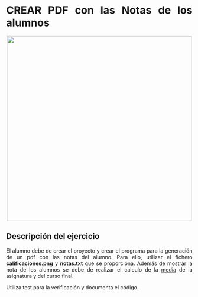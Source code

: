 <div align="justify">

# CREAR PDF con las Notas de los alumnos


<div align="center">
  <img src="https://www.pigchamp-pro.com/wp-content/uploads/2019/06/5-pasos-proceso-1024x479.png" width="500px">
</div>

## Descripción del ejercicio

El alumno debe de crear el proyecto y crear el programa para la generación de un pdf con las notas del alumno. Para ello, utilizar el fichero __calificaciones.png__ y __notas.txt__ que se proporciona. Además de mostrar la nota de los alumnos se debe de realizar el calculo de la [media](https://www.disfrutalasmatematicas.com/media.html) de la asignatura y del curso final.

Utiliza test para la verificación y documenta el código.

</div>  
